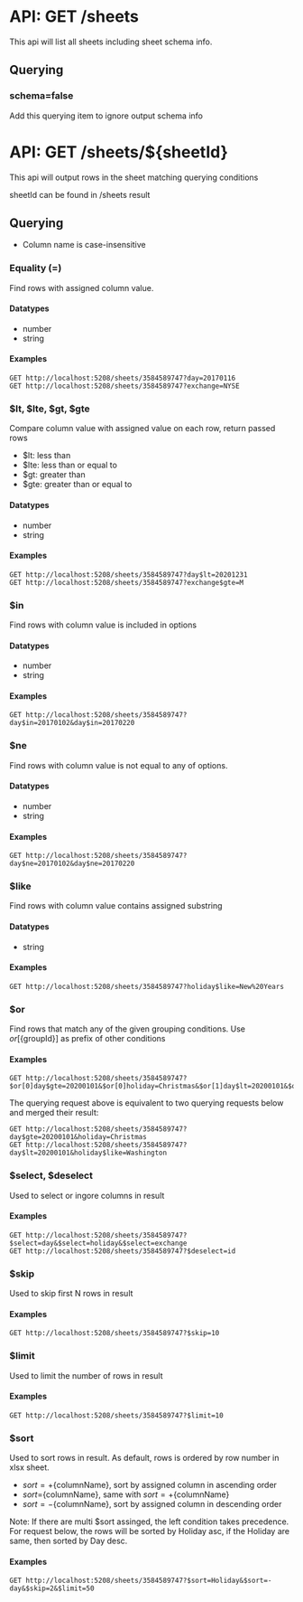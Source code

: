 # API: GET /sheets

This api will list all sheets including sheet schema info.

## Querying
### schema=false
Add this querying item to ignore output schema info

# API: GET /sheets/${sheetId}

This api will output rows in the sheet matching querying conditions

sheetId can be found in /sheets result


## Querying
- Column name is case-insensitive

### Equality (=)
Find rows with assigned column value.

#### Datatypes
- number 
- string

#### Examples
```
GET http://localhost:5208/sheets/3584589747?day=20170116
GET http://localhost:5208/sheets/3584589747?exchange=NYSE
```

### $lt, $lte, $gt, $gte

Compare column value with assigned value on each row, return passed rows

- $lt: less than
- $lte: less than or equal to
- $gt: greater than
- $gte: greater than or equal to

#### Datatypes
- number 
- string

#### Examples
```
GET http://localhost:5208/sheets/3584589747?day$lt=20201231
GET http://localhost:5208/sheets/3584589747?exchange$gte=M
```

### $in
Find rows with column value is included in options

#### Datatypes
- number 
- string

#### Examples
```
GET http://localhost:5208/sheets/3584589747?day$in=20170102&day$in=20170220
```

### $ne
Find rows with column value is not equal to any of options.

#### Datatypes
- number 
- string

#### Examples
```
GET http://localhost:5208/sheets/3584589747?day$ne=20170102&day$ne=20170220
```

### $like
Find rows with column value contains assigned substring

#### Datatypes
- string

#### Examples
```
GET http://localhost:5208/sheets/3584589747?holiday$like=New%20Years
```

### $or
Find rows that match any of the given grouping conditions.
Use $or[${groupId}] as prefix of other conditions

#### Examples
```
GET http://localhost:5208/sheets/3584589747?$or[0]day$gte=20200101&$or[0]holiday=Christmas&$or[1]day$lt=20200101&$or[1]holiday$like=Washington
```

The querying request above is equivalent to two querying requests below and merged their result:
```
GET http://localhost:5208/sheets/3584589747?day$gte=20200101&holiday=Christmas
GET http://localhost:5208/sheets/3584589747?day$lt=20200101&holiday$like=Washington
```

### $select, $deselect
Used to select or ingore columns in result

#### Examples
```
GET http://localhost:5208/sheets/3584589747?$select=day&$select=holiday&$select=exchange
GET http://localhost:5208/sheets/3584589747?$deselect=id
```

### $skip
Used to skip first N rows in result

#### Examples
```
GET http://localhost:5208/sheets/3584589747?$skip=10
```

### $limit
Used to limit the number of rows in result

#### Examples
```
GET http://localhost:5208/sheets/3584589747?$limit=10
```

### $sort
Used to sort rows in result. As default, rows is ordered by row number in xlsx sheet.

- $sort=+${columnName}, sort by assigned column in ascending order
- $sort=${columnName}, same with $sort=+${columnName}
- $sort=-${columnName}, sort by assigned column in descending order

Note: If there are multi $sort assinged, the left condition takes precedence.
For request below, the rows will be sorted by Holiday asc, if the Holiday are same, then sorted by Day desc.

#### Examples
```
GET http://localhost:5208/sheets/3584589747?$sort=Holiday&$sort=-day&$skip=2&$limit=50
```